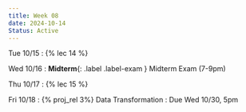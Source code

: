 ```yaml
---
title: Week 08
date: 2024-10-14
Status: Active
---
```


Tue 10/15
: {% lec 14 %}

Wed 10/16
: **Midterm**{: .label .label-exam } Midterm Exam (7-9pm)

Thu 10/17
: {% lec 15 %}

Fri 10/18
: {% proj_rel 3%} Data Transformation
  : Due Wed 10/30, 5pm
